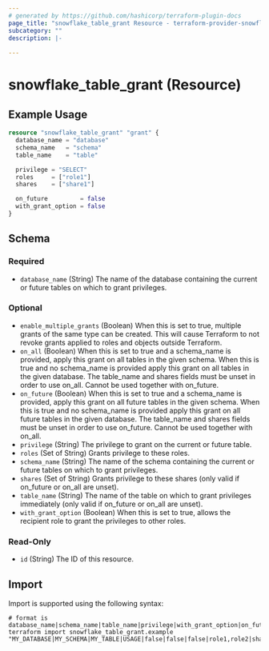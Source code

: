 ```yaml
---
# generated by https://github.com/hashicorp/terraform-plugin-docs
page_title: "snowflake_table_grant Resource - terraform-provider-snowflake"
subcategory: ""
description: |-
  
---
```


# snowflake_table_grant (Resource)



## Example Usage

```terraform
resource "snowflake_table_grant" "grant" {
  database_name = "database"
  schema_name   = "schema"
  table_name    = "table"

  privilege = "SELECT"
  roles     = ["role1"]
  shares    = ["share1"]

  on_future         = false
  with_grant_option = false
}
```

<!-- schema generated by tfplugindocs -->
## Schema

### Required

- `database_name` (String) The name of the database containing the current or future tables on which to grant privileges.

### Optional

- `enable_multiple_grants` (Boolean) When this is set to true, multiple grants of the same type can be created. This will cause Terraform to not revoke grants applied to roles and objects outside Terraform.
- `on_all` (Boolean) When this is set to true and a schema_name is provided, apply this grant on all tables in the given schema. When this is true and no schema_name is provided apply this grant on all tables in the given database. The table_name and shares fields must be unset in order to use on_all. Cannot be used together with on_future.
- `on_future` (Boolean) When this is set to true and a schema_name is provided, apply this grant on all future tables in the given schema. When this is true and no schema_name is provided apply this grant on all future tables in the given database. The table_name and shares fields must be unset in order to use on_future. Cannot be used together with on_all.
- `privilege` (String) The privilege to grant on the current or future table.
- `roles` (Set of String) Grants privilege to these roles.
- `schema_name` (String) The name of the schema containing the current or future tables on which to grant privileges.
- `shares` (Set of String) Grants privilege to these shares (only valid if on_future or on_all are unset).
- `table_name` (String) The name of the table on which to grant privileges immediately (only valid if on_future or on_all are unset).
- `with_grant_option` (Boolean) When this is set to true, allows the recipient role to grant the privileges to other roles.

### Read-Only

- `id` (String) The ID of this resource.

## Import

Import is supported using the following syntax:

```shell
# format is database_name|schema_name|table_name|privilege|with_grant_option|on_future|on_all|roles|shares
terraform import snowflake_table_grant.example "MY_DATABASE|MY_SCHEMA|MY_TABLE|USAGE|false|false|false|role1,role2|share1,share2"
```
